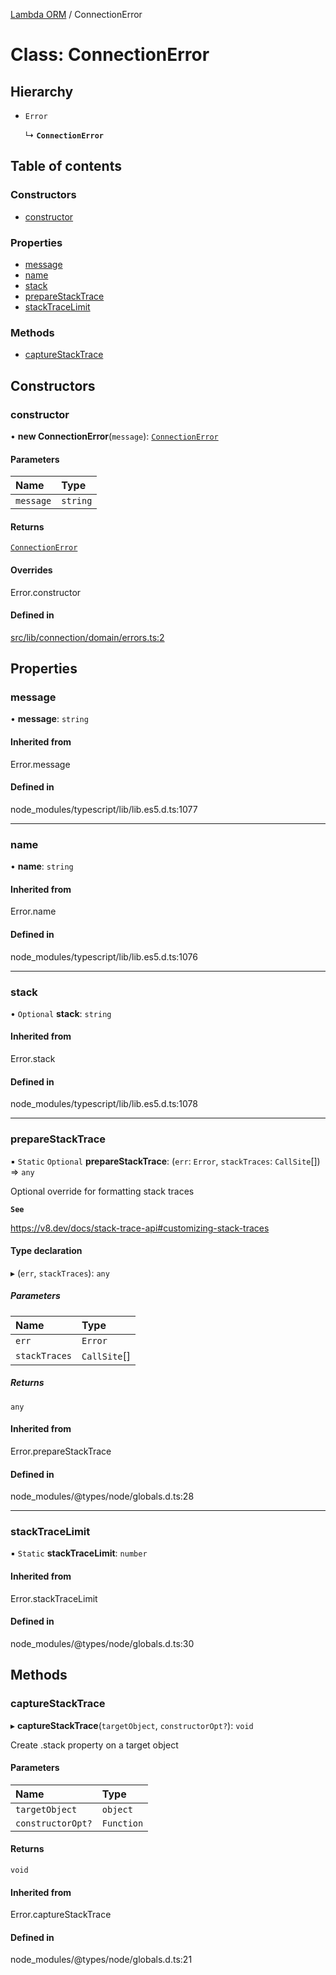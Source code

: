 [Lambda ORM](../README.md) / ConnectionError

# Class: ConnectionError

## Hierarchy

- `Error`

  ↳ **`ConnectionError`**

## Table of contents

### Constructors

- [constructor](ConnectionError.md#constructor)

### Properties

- [message](ConnectionError.md#message)
- [name](ConnectionError.md#name)
- [stack](ConnectionError.md#stack)
- [prepareStackTrace](ConnectionError.md#preparestacktrace)
- [stackTraceLimit](ConnectionError.md#stacktracelimit)

### Methods

- [captureStackTrace](ConnectionError.md#capturestacktrace)

## Constructors

### constructor

• **new ConnectionError**(`message`): [`ConnectionError`](ConnectionError.md)

#### Parameters

| Name | Type |
| :------ | :------ |
| `message` | `string` |

#### Returns

[`ConnectionError`](ConnectionError.md)

#### Overrides

Error.constructor

#### Defined in

[src/lib/connection/domain/errors.ts:2](https://github.com/lambda-orm/lambdaorm/blob/c8a0e534c9d6eda9a8e27bfb1f14f4ac43be5ecf/src/lib/connection/domain/errors.ts#L2)

## Properties

### message

• **message**: `string`

#### Inherited from

Error.message

#### Defined in

node_modules/typescript/lib/lib.es5.d.ts:1077

___

### name

• **name**: `string`

#### Inherited from

Error.name

#### Defined in

node_modules/typescript/lib/lib.es5.d.ts:1076

___

### stack

• `Optional` **stack**: `string`

#### Inherited from

Error.stack

#### Defined in

node_modules/typescript/lib/lib.es5.d.ts:1078

___

### prepareStackTrace

▪ `Static` `Optional` **prepareStackTrace**: (`err`: `Error`, `stackTraces`: `CallSite`[]) => `any`

Optional override for formatting stack traces

**`See`**

https://v8.dev/docs/stack-trace-api#customizing-stack-traces

#### Type declaration

▸ (`err`, `stackTraces`): `any`

##### Parameters

| Name | Type |
| :------ | :------ |
| `err` | `Error` |
| `stackTraces` | `CallSite`[] |

##### Returns

`any`

#### Inherited from

Error.prepareStackTrace

#### Defined in

node_modules/@types/node/globals.d.ts:28

___

### stackTraceLimit

▪ `Static` **stackTraceLimit**: `number`

#### Inherited from

Error.stackTraceLimit

#### Defined in

node_modules/@types/node/globals.d.ts:30

## Methods

### captureStackTrace

▸ **captureStackTrace**(`targetObject`, `constructorOpt?`): `void`

Create .stack property on a target object

#### Parameters

| Name | Type |
| :------ | :------ |
| `targetObject` | `object` |
| `constructorOpt?` | `Function` |

#### Returns

`void`

#### Inherited from

Error.captureStackTrace

#### Defined in

node_modules/@types/node/globals.d.ts:21
